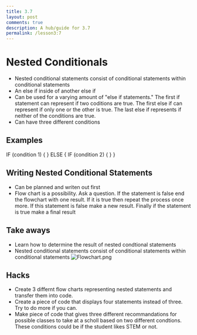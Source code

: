 ```yaml
---
title: 3.7
layout: post
comments: true
description: A hub/guide for 3.7
permalink: /lesson3:7
---
```

# Nested Conditionals
- Nested conditional statements consist of conditional statements within conditional statements
- An else if inside of another else if
- Can be used for a varying amount of "else if statements." The first if statement can represent if two coditions are true. The first else if can represent if only one or the other is true. The last else if represents if neither of the conditions are true.
- Can have three different conditions
## Examples
IF (condition 1)
{
    <first block of statments>
}
ELSE
{
    IF (condition 2)
    {
    <second block of statements>
    }
}
## Writing Nested Conditional Statements
- Can be planned and writen out first
- Flow chart is a possibility. Ask a question. If the statement is false end the flowchart with one result. If it is true then repeat the process once more. If this statement is false make a new result. Finally if the statement is true make a final result
## Take aways
- Learn how to determine the result of nested condtional statements
- Nested conditional statements consist of conditional statements within conditional statements
![Flowchart.png]({{site.baseurl}}/images/Flowchart.png)
## Hacks
- Create 3 differnt flow charts representing nested statements and transfer them into code.
- Create a piece of code that displays four statements instead of three. Try to do more if you can.
- Make piece of code that gives three different recommandations for possible classes to take at a scholl based on two different condtions. These conditions could be if the student likes STEM or not.